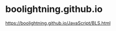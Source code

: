 # boolightning.github.io
https://boolightning.github.io/JavaScript/BLS.html
<head>  <meta http-equiv="refresh" content="5; URL=https://boolightning.github.io/JavaScript/BLS.html" /> </head>
